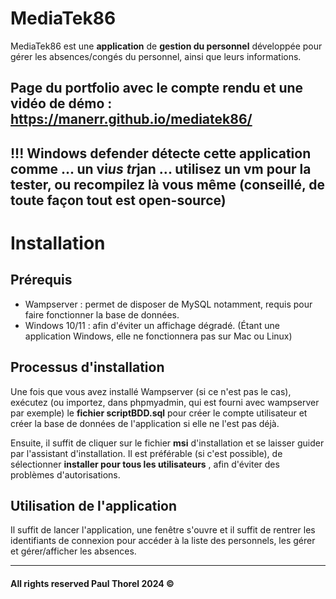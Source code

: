 # MediaTek86

MediaTek86 est une **application** de **gestion du personnel** développée pour gérer les absences/congés du personnel, ainsi que leurs informations.



## Page du portfolio avec le compte rendu et une vidéo de démo : <https://manerr.github.io/mediatek86/> 


## !!! Windows defender détecte cette application comme ... un vi*us tr*jan ... utilisez un vm pour la tester, ou recompilez là vous même (conseillé, de toute façon tout est open-source)

# Installation

## Prérequis

- Wampserver : permet de disposer de MySQL notamment, requis pour faire fonctionner la base de données.
- Windows 10/11 : afin d'éviter un affichage dégradé. (Étant une application Windows, elle ne fonctionnera pas sur Mac ou Linux)

## Processus d'installation

Une fois que vous avez installé Wampserver (si ce n'est pas le cas), exécutez (ou importez, dans phpmyadmin, qui est fourni avec wampserver par exemple) le **fichier scriptBDD.sql** pour créer le compte utilisateur et créer la base de données de l'application si elle ne l'est pas déjà.


Ensuite, il suffit de cliquer sur le fichier **msi** d'installation et se laisser guider par l'assistant d'installation.
Il est préférable (si c'est possible), de sélectionner  **installer pour tous les utilisateurs** , afin d'éviter des problèmes d'autorisations.



## Utilisation de l'application

Il suffit de lancer l'application, une fenêtre s'ouvre et il suffit de rentrer les identifiants de connexion pour accéder à la liste des personnels, les gérer et gérer/afficher les absences.



___


#### All rights reserved Paul Thorel 2024 &copy;

